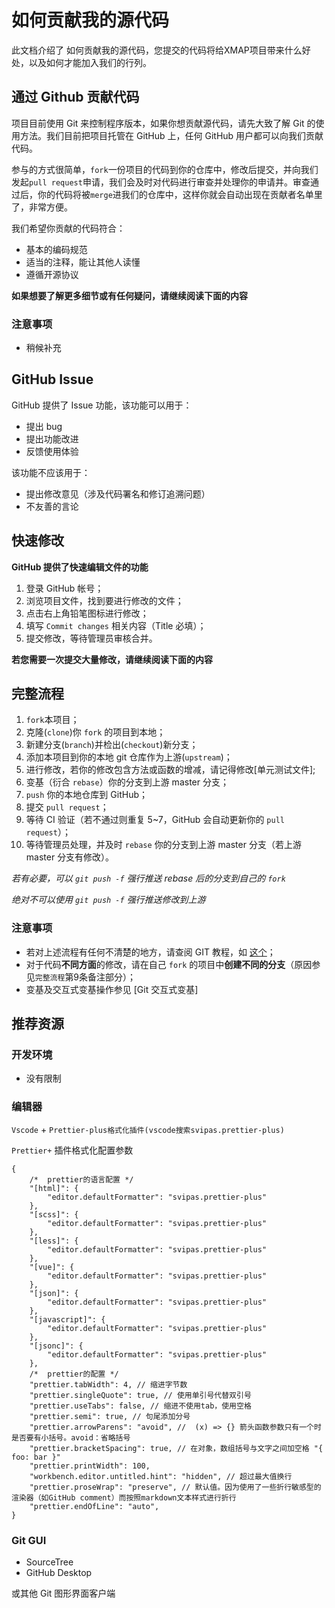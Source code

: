 # 如何贡献我的源代码

此文档介绍了 如何贡献我的源代码，您提交的代码将给XMAP项目带来什么好处，以及如何才能加入我们的行列。

## 通过 Github 贡献代码

项目目前使用 Git 来控制程序版本，如果你想贡献源代码，请先大致了解 Git 的使用方法。我们目前把项目托管在 GitHub 上，任何 GitHub 用户都可以向我们贡献代码。

参与的方式很简单，`fork`一份项目的代码到你的仓库中，修改后提交，并向我们发起`pull request`申请，我们会及时对代码进行审查并处理你的申请并。审查通过后，你的代码将被`merge`进我们的仓库中，这样你就会自动出现在贡献者名单里了，非常方便。

我们希望你贡献的代码符合：

- 基本的编码规范
- 适当的注释，能让其他人读懂
- 遵循开源协议

**如果想要了解更多细节或有任何疑问，请继续阅读下面的内容**

### 注意事项

- 稍候补充

## GitHub Issue

GitHub 提供了 Issue 功能，该功能可以用于：

- 提出 bug
- 提出功能改进
- 反馈使用体验

该功能不应该用于：

- 提出修改意见（涉及代码署名和修订追溯问题）
- 不友善的言论

## 快速修改

**GitHub 提供了快速编辑文件的功能**

1. 登录 GitHub 帐号；
2. 浏览项目文件，找到要进行修改的文件；
3. 点击右上角铅笔图标进行修改；
4. 填写 `Commit changes` 相关内容（Title 必填）；
5. 提交修改，等待管理员审核合并。

**若您需要一次提交大量修改，请继续阅读下面的内容**

## 完整流程

1. `fork`本项目；
2. 克隆(`clone`)你 `fork` 的项目到本地；
3. 新建分支(`branch`)并检出(`checkout`)新分支；
4. 添加本项目到你的本地 git 仓库作为上游(`upstream`)；
5. 进行修改，若你的修改包含方法或函数的增减，请记得修改[单元测试文件];
6. 变基（衍合 `rebase`）你的分支到上游 master 分支；
7. `push` 你的本地仓库到 GitHub；
8. 提交 `pull request`；
9. 等待 CI 验证（若不通过则重复 5~7，GitHub 会自动更新你的 `pull request`）；
10. 等待管理员处理，并及时 `rebase` 你的分支到上游 master 分支（若上游 master 分支有修改）。

*若有必要，可以 `git push -f` 强行推送 rebase 后的分支到自己的 `fork`*

*绝对不可以使用 `git push -f` 强行推送修改到上游*

### 注意事项

- 若对上述流程有任何不清楚的地方，请查阅 GIT 教程，如 [这个](http://backlogtool.com/git-guide/cn/)；
- 对于代码**不同方面**的修改，请在自己 `fork` 的项目中**创建不同的分支**（原因参见`完整流程`第9条备注部分）；
- 变基及交互式变基操作参见 [Git 交互式变基]

## 推荐资源

### 开发环境

- 没有限制

### 编辑器

`Vscode` + `Prettier-plus格式化插件(vscode搜索svipas.prettier-plus)`

`Prettier+` 插件格式化配置参数

```
{
	/*  prettier的语言配置 */
    "[html]": {
        "editor.defaultFormatter": "svipas.prettier-plus"
    },
    "[scss]": {
        "editor.defaultFormatter": "svipas.prettier-plus"
    },
    "[less]": {
        "editor.defaultFormatter": "svipas.prettier-plus"
    },
    "[vue]": {
        "editor.defaultFormatter": "svipas.prettier-plus"
    },
    "[json]": {
        "editor.defaultFormatter": "svipas.prettier-plus"
    },
    "[javascript]": {
        "editor.defaultFormatter": "svipas.prettier-plus"
    },
    "[jsonc]": {
        "editor.defaultFormatter": "svipas.prettier-plus"
    },
    /*  prettier的配置 */
    "prettier.tabWidth": 4, // 缩进字节数
    "prettier.singleQuote": true, // 使用单引号代替双引号
    "prettier.useTabs": false, // 缩进不使用tab，使用空格
    "prettier.semi": true, // 句尾添加分号
    "prettier.arrowParens": "avoid", //  (x) => {} 箭头函数参数只有一个时是否要有小括号。avoid：省略括号
    "prettier.bracketSpacing": true, // 在对象，数组括号与文字之间加空格 "{ foo: bar }"
    "prettier.printWidth": 100,
    "workbench.editor.untitled.hint": "hidden", // 超过最大值换行
    "prettier.proseWrap": "preserve", // 默认值。因为使用了一些折行敏感型的渲染器（如GitHub comment）而按照markdown文本样式进行折行
    "prettier.endOfLine": "auto",
}
```



### Git GUI

- SourceTree
- GitHub Desktop

或其他 Git 图形界面客户端